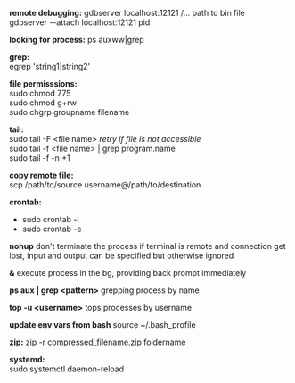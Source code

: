 
**remote debugging:**
gdbserver localhost:12121 /... path to bin file  
gdbserver --attach localhost:12121 pid

**looking for process:** ps auxww|grep <process name>

**grep:**  
egrep 'string1|string2'

**file permisssions:**  
sudo chmod 775 <file name>  
sudo chmod g+rw  
sudo chgrp groupname filename

**tail:**  
sudo tail -F \<file name\> *retry if file is not accessible*  
sudo tail -f \<file name\> | grep program.name   
sudo tail -f -n +1

**copy remote file:**  
scp /path/to/source username@/path/to/destination

**crontab:**
* sudo crontab -l  
* sudo crontab -e

**nohup** don't terminate the process if terminal is remote and connection get lost, input and output can be specified but otherwise ignored

**&** execute process in the bg, providing back prompt immediately

**ps aux | grep \<pattern\>** grepping process by name

**top -u \<username\>** tops processes by username

**update env vars from bash** source ~/.bash_profile 

**zip:** zip -r compressed_filename.zip foldername  

**systemd:**  
sudo systemctl daemon-reload  
